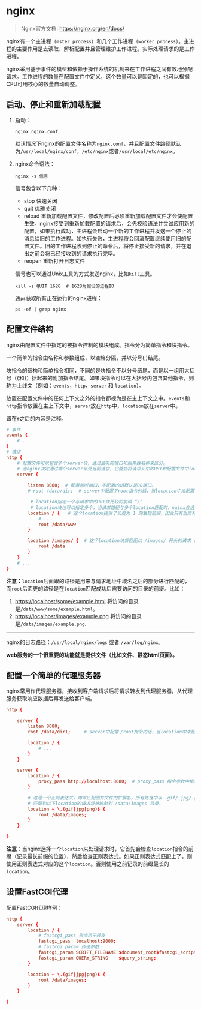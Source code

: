 # nginx

> Nginx官方文档: <https://nginx.org/en/docs/>

nginx有一个主进程（`mster process`）和几个工作进程（`worker process`）。主进程的主要作用是去读取、解析配置并且管理维护工作进程。实际处理请求的是工作进程。

nginx采用基于事件的模型和依赖于操作系统的机制来在工作进程之间有效地分配请求。工作进程的数量在配置文件中定义，这个数量可以是固定的，也可以根据CPU可用核心的数量自动调整。

## 启动、停止和重新加载配置

1. 启动：

    ```shell
    nginx nginx.conf
    ```

    默认情况下nginx的配置文件名称为`nginx.conf`，并且配置文件路径默认为`/usr/local/nginx/conf`，`/etc/nginx`或者`/usr/local/etc/nginx`。

2. nginx命令语法：

    ```shell
    nginx -s 信号
    ```

    信号包含以下几种：

    - stop 快速关闭
    - quit 优雅关闭
    - reload 重新加载配置文件，修改配置后必须重新加载配置文件才会使配置生效。nginx接受到重新加载配置的请求后，会先校验语法并尝试应用新的配置，如果执行成功，主进程会启动一个新的工作进程并发送一个停止的消息给旧的工作进程。如执行失败，主进程将会回滚配置继续使用旧的配置文件。旧的工作进程收到停止的命令后，将停止接受新的请求，并在退出之前会将已经接收到的请求执行完毕。
    - reopen 重新打开日志文件

    信号也可以通过Unix工具的方式发送nginx，比如`kill`工具。

    ```shell
    kill -s QUIT 1628  # 1628为假设的进程ID
    ```

    通`ps`获取所有正在运行的nginx进程：

    ```shell
    ps -ef | grep nginx
    ```

## 配置文件结构

nginx由配置文件中指定的被指令控制的模块组成。指令分为简单指令和块指令。

一个简单的指令由名称和参数组成，以空格分隔，并以分号(;)结尾。

块指令的结构和简单指令相同，不同的是块指令不以分号结尾，而是以一组用大括号（{和}）括起来的附加指令结尾。如果块指令可以在大括号内包含其他指令，则称为上线文（例如：`events`，`http`，`server` 和 `location`）。

放置在配置文件中的任何上下文之外的指令都视为是在主上下文之中。`events`和`http`指令放置在主上下文中，`server`放在`http`中，`location`放在`server`中。

跟在`#`之后的内容是注释。

```conf
# 事件
events {
    # ...
}
# 请求
http {
    # 配置文件可以包含多个server块，通过监听的端口和服务器名称来区分。
    # 当nginx决定通过哪个server来处当前请求，它就会将请求头中的URI和配置文件中location中指定的路径进行匹配测试。
    server {  
        
        listen 8080;  # 配置监听端口，不配置的话默认是80端口。
        # root /data/dir;  # server中配置了root指令的话，当location中未配置root指令时将使用这个全局的root配置，所有请求都将基于这个目录。

         # location指定一个与请求中的URI做比较的前缀 “/” 
         # location块也可以指定多个，当请求路径与多个location匹配时，nginx会选择具有最长前缀的。
        location / {   # 这个location提供了长度为 1 的最短前缀，因此只有当所有其他location无法提供匹配时，才会使用这个location块。
            # ....
            root /data/www
        }

        location /images/ {  # 这个location块将匹配以 /images/ 开头的请求（上面的 location / 也能匹配此类请求，但前缀较短）。
            root /data
        }
    }
    # ...
}

```

**注意：**`location`后面跟的路径是用来与请求地址中域名之后的部分进行匹配的，而`root`后面更的路径是在`location`匹配成功后需要访问的目录的前缀。比如：

1. <https://localhost/some/example.html> 将访问的目录是`/data/www/some/example.html`。
2. <https://localhost/images/example.png> 将访问的目录是`/data/images/example.png`.

----

nginx的日志路径：`/usr/local/nginx/logs` 或者 `/var/log/nginx`。

**web服务的一个很重要的功能就是提供文件（比如文件、静态html页面）。**

## 配置一个简单的代理服务器

nginx常用作代理服务器，接收到客户端请求后将请求转发到代理服务器，从代理服务获取响应数据后再发送给客户端。

```conf
http {

    server {
        listen 8080;
        root /data/dir1;     # server中配置了root指令的话，当location中未配置root指令时将使用这个全局的root配置，所有请求都将基于这个目录。

        location / {
            # ...
        }
    }

    server {
        location / {
            proxy_pass http://localhost:8080;  # proxy_pass 指令参数中指定代理服务器的 协议 域名 端口
        }

        # 这是一个正则表达式，用来匹配图片文件的扩展名。所有路径中以 .gif/.jpg/.png结尾的请求都能匹配。所有的正则表达式之前都应该有 “ ~ ” 。
        # 匹配到以下location的请求将被映射到 /data/images 目录。
        location ~ \.(gif|jpg|png)$ {  
            root /data/images;
        }
    }

}
```

**注意**：当nginx选择一个`location`来处理请求时，它首先会检查`location`指令的前缀（记录最长前缀的位置），然后检查正则表达式。如果正则表达式匹配上了，则使用正则表达式对应的这个`location`。否则使用之前记录的前缀最长的`location`。

## 设置FastCGI代理

配置FastCGI代理样例：

```conf
http {
    server {
        location / {
            # fastcgi_pass 指令用于转发
            fastcgi_pass  localhost:9000;   
            # fastcgi_param 传递参数
            fastcgi_param SCRIPT_FILENAME $document_root$fastcgi_script_name;
            fastcgi_param QUERY_STRING    $query_string;
        }

        location ~ \.(gif|jpg|png)$ {
            root /data/images;
        }
    }

}
```
